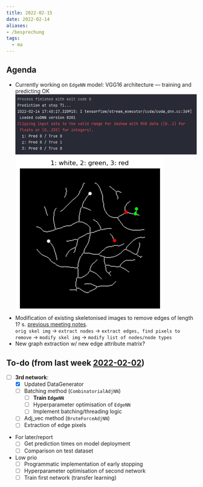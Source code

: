 ```yaml
---
title: 2022-02-15
date: 2022-02-14
aliases:
- /besprechung
tags:
  - ma
---
```


## Agenda
* Currently working on `EdgeNN` model: VGG16 architecture — training and predicting OK
	![](/unlisted/_img/edgenn-test-prediction.png)  
	![](/unlisted/_img/edgenn-test-prediction-plot.png)
* Modification of existing skeletonised images to remove edges of length 1? s. [previous meeting notes](unlisted/2022-02-08.md).  
	``orig skel img`` -> ``extract nodes`` -> ``extract edges, find pixels to remove`` -> ``modify skel img`` -> ``modify list of nodes/node types``
* New graph extraction w/ new edge attribute matrix?


## To-do (from last week [2022-02-02](unlisted/2022-02-02.md))
* [ ] **3rd network**:
	* [x] Updated DataGenerator
	* [ ] Batching method (`CombinatorialAdjNN`)
		* [ ] **Train `EdgeNN`**
		* [ ] Hyperparameter optimisation of `EdgeNN`
		* [ ] Implement batching/threading logic
	* [ ] Adj_vec method (`BruteForceAdjNN`)
	* [ ] Extraction of edge pixels
* For later/report
	* [ ] Get prediction times on model deployment
	* [ ] Comparison on test dataset
* Low prio
	* [ ] Programmatic implementation of early stopping
	* [ ] Hyperparameter optimisation of second network
	* [ ] Train first network (transfer learning)